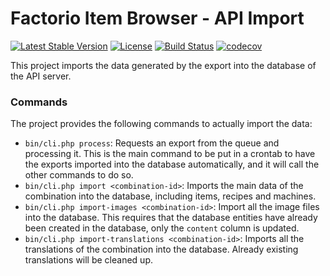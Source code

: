 # Factorio Item Browser - API Import

[![Latest Stable Version](https://poser.pugx.org/factorio-item-browser/api-import/v/stable)](https://packagist.org/packages/factorio-item-browser/api-import)
[![License](https://poser.pugx.org/factorio-item-browser/api-import/license)](https://packagist.org/packages/factorio-item-browser/api-import)
[![Build Status](https://travis-ci.com/factorio-item-browser/api-import.svg?branch=master)](https://travis-ci.com/factorio-item-browser/api-import)
[![codecov](https://codecov.io/gh/factorio-item-browser/api-import/branch/master/graph/badge.svg)](https://codecov.io/gh/factorio-item-browser/api-import)

This project imports the data generated by the export into the database of the API server.

### Commands

The project provides the following commands to actually import the data:

* `bin/cli.php process`: Requests an export from the queue and processing it. This is the main command to be put in a 
  crontab to have the exports imported into the database automatically, and it will call the other commands to do so.
* `bin/cli.php import <combination-id>`: Imports the main data of the combination into the database, including items,
  recipes and machines.
* `bin/cli.php import-images <combination-id>`: Import all the image files into the database. This requires that the
  database entities have already been created in the database, only the `content` column is updated.
* `bin/cli.php import-translations <combination-id>`: Imports all the translations of the combination into the database.
  Already existing translations will be cleaned up.
